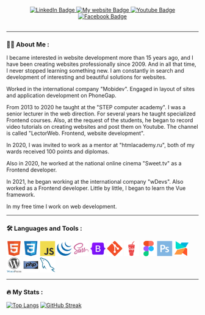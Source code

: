 <div id="header" align="center">
  <img src="https://lectorweb.com/img/mini-photo.jpg" alt="" width="150" />
</div>

<div id="badges" align="center">
  <a href="https://www.linkedin.com/in/lector1982/">
    <img src="https://img.shields.io/badge/LinkedIn-blue?style=for-the-badge&logo=linkedin&logoColor=white" alt="LinkedIn Badge"/>
  </a>
  <a href="https://lectorweb.com">
    <img src="https://img.shields.io/badge/Website-darkgreen?style=for-the-badge&logo=chromecast&logoColor=white" alt="My website Badge"/>
  </a>
  <a href="https://www.youtube.com/c/LectorWeb">
    <img src="https://img.shields.io/badge/YouTube-red?style=for-the-badge&logo=youtube&logoColor=white" alt="Youtube Badge"/>
  </a>
  <a href="https://www.facebook.com/lector1982/">
    <img src="https://img.shields.io/badge/Facebook-0165E1?style=for-the-badge&logo=facebook&logoColor=white" alt="Facebook Badge"/>
  </a>
</div>


<div id="counter" align="center">
  <img src="https://komarev.com/ghpvc/?username=lector1982&style=for-the-badge&color=blue" alt=""/>
</div>

---

### :man_technologist: About Me :

I became interested in website development more than 15 years ago, and I have been creating websites professionally since 2009. And in all that time, I never stopped learning something new. I am constantly in search and development of interesting and beautiful solutions for websites.

Worked in the international company "Mobidev". Engaged in layout of sites and application development on PhoneGap.

From 2013 to 2020 he taught at the "STEP computer academy". I was a senior lecturer in the web direction. For several years he taught specialized Frontend courses. Also, at the request of the students, he began to record video tutorials on creating websites and post them on Youtube. The channel is called "LectorWeb. Frontend, website development".

In 2020, I was invited to work as a mentor at "htmlacademy.ru", both of my wards received 100 points and diplomas.

Also in 2020, he worked at the national online cinema "Sweet.tv" as a Frontend developer.

In 2021, he began working at the international company "wDevs". Also worked as a Frontend developer. Little by little, I began to learn the Vue framework.

In my free time I work on web development.

---

### :hammer_and_wrench: Languages and Tools :
<img src="https://github.com/devicons/devicon/blob/master/icons/html5/html5-original.svg" width="40" alt="HTML" title="HTML" />&nbsp;<img src="https://github.com/devicons/devicon/blob/master/icons/css3/css3-original.svg" width="40" alt="CSS" title="CSS" />&nbsp;<img src="https://github.com/devicons/devicon/blob/master/icons/javascript/javascript-original.svg" width="40" alt="Javascript" title="Javascript" />&nbsp;<img src="https://github.com/devicons/devicon/blob/master/icons/jquery/jquery-original.svg" width="40" alt="Jquery" title="Jquery" />&nbsp;<img src="https://github.com/devicons/devicon/blob/master/icons/sass/sass-original.svg" width="40" alt="SASS" title="SASS" />&nbsp;<img src="https://github.com/devicons/devicon/blob/master/icons/bootstrap/bootstrap-original.svg" width="40" alt="Bootstrap" title="Bootstrap" />&nbsp;<img src="https://github.com/devicons/devicon/blob/master/icons/git/git-original.svg" width="40" alt="GIT" title="GIT" />&nbsp;<img src="https://github.com/devicons/devicon/blob/master/icons/gulp/gulp-plain.svg" width="40" alt="Gulp" title="Gulp" />&nbsp;<img src="https://github.com/devicons/devicon/blob/master/icons/figma/figma-original.svg" width="40" alt="Figma" title="Figma" />&nbsp;<img src="https://github.com/devicons/devicon/blob/master/icons/photoshop/photoshop-plain.svg" width="40" alt="Photoshop" title="Photoshop" />&nbsp;<img src="https://github.com/devicons/devicon/blob/master/icons/modx/modx-original.svg" width="40" alt="MODX" title="MODX" />&nbsp;<img src="https://github.com/devicons/devicon/blob/master/icons/wordpress/wordpress-original.svg" width="40" alt="Wordpress" title="Wordpress" />&nbsp;<img src="https://github.com/devicons/devicon/blob/master/icons/php/php-original.svg" width="40" alt="PHP" title="PHP" />&nbsp;<img src="https://github.com/devicons/devicon/blob/master/icons/mysql/mysql-original.svg" width="40" alt="MySQL" title="MySQL" />

---

### :fire: My Stats :
[![Top Langs](https://github-readme-stats.vercel.app/api/top-langs/?username=lector1982&langs_count=10&theme=vision-friendly-dark)](https://github.com/anuraghazra/github-readme-stats)
[![GitHub Streak](http://github-readme-streak-stats.herokuapp.com?user=lector1982&theme=dark&background=000000)](https://git.io/streak-stats)


